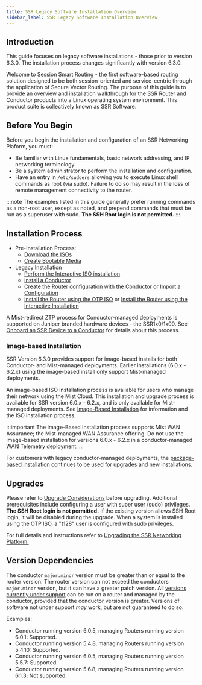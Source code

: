 ```yaml
---
title: SSR Legacy Software Installation Overview
sidebar_label: SSR Legacy Software Installation Overview
---
```

## Introduction

This guide focuses on legacy software installations - those prior to version 6.3.0. The installation process changes significantly with version 6.3.0. 

Welcome to Session Smart Routing - the first software-based routing solution designed to be both session-oriented and service-centric through the application of Secure Vector Routing. The purpose of this guide is to provide an overview and installation walkthrough for the SSR Router and Conductor products into a Linux operating system environment. This product suite is collectively known as SSR Software.

## Before You Begin
Before you begin the installation and configuration of an SSR Networking Plaform, you must:
- Be familiar with Linux fundamentals, basic network addressing, and IP networking terminology. 
- Be a system administrator to perform the installation and configuration.
- Have an entry in `/etc/sudoers` allowing you to execute Linux shell commands as root (via sudo). Failure to do so may result in the loss of remote management connectivity to the router. 

:::note
The examples listed in this guide generally prefer running commands as a non-root user, except as noted, and prepend commands that must be run as a superuser with sudo. **The SSH Root login is not permitted.** 
:::

## Installation Process

- Pre-Installation Process:
   - [Download the ISOs](intro_downloading_iso.md)
   - [Create Bootable Media](intro_creating_bootable_usb.md)
- Legacy Installation 
   - [Perform the Interactive ISO installation](intro_installation_bootable_media.mdx) 
   - [Install a Conductor](install_conductor_overview.md)
   - [Create the Router configuration with the Conductor](intro_basic_router_config.md) or [Import a Configuration](single_conductor_config.md)
   - [Install the Router using the OTP ISO](intro_otp_iso_install.mdx) or [Install the Router using the Interactive Installation](intro_installation_bootable_media.mdx)

A Mist-redirect ZTP process for Conductor-managed deployments is supported on Juniper branded hardware devices - the SSR1x0/1x00. See [Onboard an SSR Device to a Conductor](onboard_ssr_to_conductor.md) for details about this process.

### Image-based Installation

SSR Version 6.3.0 provides support for image-based installs for both Conductor- and Mist-managed deployments. Earlier installations (6.0.x - 6.2.x) using the image-based install only support Mist-managed deployments. 

An image-based ISO installation process is available for users who manage their network using the Mist Cloud. This installation and upgrade process is available for SSR version 6.0.x - 6.2.x, and is only available for Mist-managed deployments. See [Image-Based Installation](intro_installation_image.md) for information and the ISO installation process. 

:::important
The Image-Based Installation process supports Mist WAN Assurance; the Mist-managed WAN Assurance offering. Do not use the image-based installation for versions 6.0.x - 6.2.x in a conductor-managed WAN Telemetry deployment.
:::

For customers with legacy conductor-managed deployments, the [package-based installation](intro_installation_bootable_media.mdx) continues to be used for upgrades and new installations.

## Upgrades

Please refer to [Upgrade Considerations](intro_upgrade_considerations.md) before upgrading. Additional prerequisites include configuring a user with super user (sudo) privileges. **The SSH Root login is not permitted.** If the existing version allows SSH Root login, it will be disabled during the upgrade. When a system is installed using the OTP ISO, a "t128" user is configured with sudo privileges. 

For full details and instructions refer to [Upgrading the SSR Networking Platform.](intro_upgrading.md)

## Version Dependencies

The conductor `major.minor` version must be greater than or equal to the router version. The router version can not exceed the conductors `major.minor` version, but it can have a greater patch version. All [versions currently under support](about_support_policy.md) can be run on a router and managed by the conductor, provided that the conductor version is greater. Versions of software not under support *may* work, but are not guaranteed to do so.  

Examples:
- Conductor running version 6.0.5, managing Routers running version 6.0.1: Supported.
- Conductor running version 5.4.8, managing Routers running version 5.4.10: Supported.
- Conductor running version 6.0.5, managing Routers running version 5.5.7: Supported.
- Conductor running version 5.6.8, managing Routers running version 6.1.3; Not supported.
